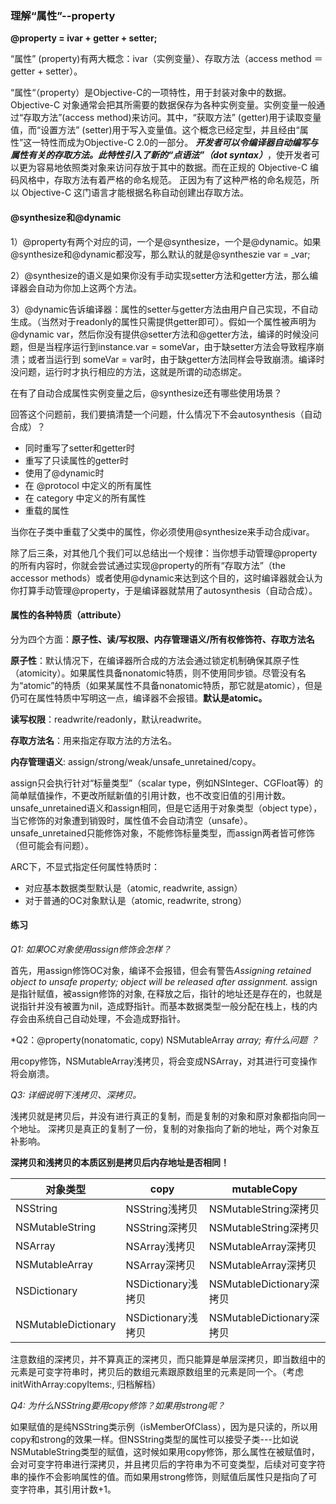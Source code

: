 ### 理解“属性”--property

**@property = ivar + getter + setter;**

“属性” (property)有两大概念：ivar（实例变量）、存取方法（access method ＝ getter + setter）。

“属性“（property）是Objective-C的一项特性，用于封装对象中的数据。 Objective-C 对象通常会把其所需要的数据保存为各种实例变量。实例变量一般通过“存取方法”(access method)来访问。其中，“获取方法” (getter)用于读取变量值，而“设置方法” (setter)用于写入变量值。这个概念已经定型，并且经由“属性”这一特性而成为Objective-C 2.0的一部分。 ***开发者可以令编译器自动编写与属性有关的存取方法。此特性引入了新的“点语法”（dot syntax）***，使开发者可以更为容易地依照类对象来访问存放于其中的数据。而在正规的 Objective-C 编码风格中，存取方法有着严格的命名规范。 正因为有了这种严格的命名规范，所以 Objective-C 这门语言才能根据名称自动创建出存取方法。

#### **@synthesize和@dynamic**

1）@property有两个对应的词，一个是@synthesize，一个是@dynamic。如果@synthesize和@dynamic都没写，那么默认的就是@syntheszie var = _var;

2）@synthesize的语义是如果你没有手动实现setter方法和getter方法，那么编译器会自动为你加上这两个方法。 

3）@dynamic告诉编译器：属性的setter与getter方法由用户自己实现，不自动生成。（当然对于readonly的属性只需提供getter即可）。假如一个属性被声明为@dynamic var，然后你没有提供@setter方法和@getter方法，编译的时候没问题，但是当程序运行到instance.var = someVar，由于缺setter方法会导致程序崩溃；或者当运行到 someVar = var时，由于缺getter方法同样会导致崩溃。编译时没问题，运行时才执行相应的方法，这就是所谓的动态绑定。

在有了自动合成属性实例变量之后，@synthesize还有哪些使用场景？

回答这个问题前，我们要搞清楚一个问题，什么情况下不会autosynthesis（自动合成）？

- 同时重写了setter和getter时
- 重写了只读属性的getter时
- 使用了@dynamic时
- 在 @protocol 中定义的所有属性
- 在 category 中定义的所有属性
- 重载的属性

当你在子类中重载了父类中的属性，你必须使用@synthesize来手动合成ivar。

除了后三条，对其他几个我们可以总结出一个规律：当你想手动管理@property的所有内容时，你就会尝试通过实现@property的所有“存取方法”（the accessor methods）或者使用@dynamic来达到这个目的，这时编译器就会认为你打算手动管理@property，于是编译器就禁用了autosynthesis（自动合成）。

####  属性的各种特质（attribute）

分为四个方面：**原子性、读/写权限、内存管理语义/所有权修饰符、存取方法名**

**原子性**：默认情况下，在编译器所合成的方法会通过锁定机制确保其原子性（atomicity）。如果属性具备nonatomic特质，则不使用同步锁。尽管没有名为“atomic”的特质（如果某属性不具备nonatomic特质，那它就是atomic），但是仍可在属性特质中写明这一点，编译器不会报错。**默认是atomic。**

**读写权限**：readwrite/readonly，默认readwrite。

**存取方法名**：用来指定存取方法的方法名。

**内存管理语义**: assign/strong/weak/unsafe_unretained/copy。

assign只会执行针对“标量类型”（scalar type，例如NSInteger、CGFloat等）的简单赋值操作，不更改所赋新值的引用计数，也不改变旧值的引用计数。unsafe_unretained语义和assign相同，但是它适用于对象类型（object type），当它修饰的对象遭到销毁时，属性值不会自动清空（unsafe）。unsafe_unretained只能修饰对象，不能修饰标量类型，而assign两者皆可修饰（但可能会有问题）。

ARC下，不显式指定任何属性特质时：

- 对应基本数据类型默认是（atomic, readwrite, assign）
- 对于普通的OC对象默认是（atomic, readwrite, strong）

#### 练习

*Q1: 如果OC对象使用assign修饰会怎样？*

首先，用assign修饰OC对象，编译不会报错，但会有警告*Assigning retained object to unsafe property; object will be released after assignment.* assign是指针赋值，被assign修饰的对象, 在释放之后，指针的地址还是存在的，也就是说指针并没有被置为nil，造成野指针。而基本数据类型一般分配在栈上，栈的内存会由系统自己自动处理，不会造成野指针。

*Q2：@property(nonatomatic, copy) NSMutableArray *array; 有什么问题 ？*

用copy修饰，NSMutableArray浅拷贝，将会变成NSArray，对其进行可变操作将会崩溃。

*Q3: 详细说明下浅拷贝、深拷贝。*

浅拷贝就是拷贝后，并没有进行真正的复制，而是复制的对象和原对象都指向同一个地址。
深拷贝是真正的复制了一份，复制的对象指向了新的地址，两个对象互补影响。

**深拷贝和浅拷贝的本质区别是拷贝后内存地址是否相同！**

| 对象类型            | copy               | mutableCopy               |
| ------------------- | ------------------ | ------------------------- |
| NSString            | NSString浅拷贝     | NSMutableString深拷贝     |
| NSMutableString     | NSString深拷贝     | NSMutableString深拷贝     |
| NSArray             | NSArray浅拷贝      | NSMutableArray深拷贝      |
| NSMutableArray      | NSArray深拷贝      | NSMutableArray深拷贝      |
| NSDictionary        | NSDictionary浅拷贝 | NSMutableDictionary深拷贝 |
| NSMutableDictionary | NSDictionary浅拷贝 | NSMutableDictionary深拷贝 |

注意数组的深拷贝，并不算真正的深拷贝，而只能算是单层深拷贝，即当数组中的元素是可变字符串时，拷贝后的数组元素跟原数组里的元素是同一个。（考虑initWithArray:copyItems:, 归档解档）

*Q4: 为什么NSString要用copy修饰？如果用strong呢？*

 如果赋值的是纯NSString类示例（isMemberOfClass），因为是只读的，所以用copy和strong的效果一样。但NSString类型的属性可以接受子类---比如说NSMutableString类型的赋值，这时候如果用copy修饰，那么属性在被赋值时，会对可变字符串进行深拷贝，并且拷贝后的字符串为不可变类型，后续对可变字符串的操作不会影响属性的值。而如果用strong修饰，则赋值后属性只是指向了可变字符串，其引用计数+1。

 

 